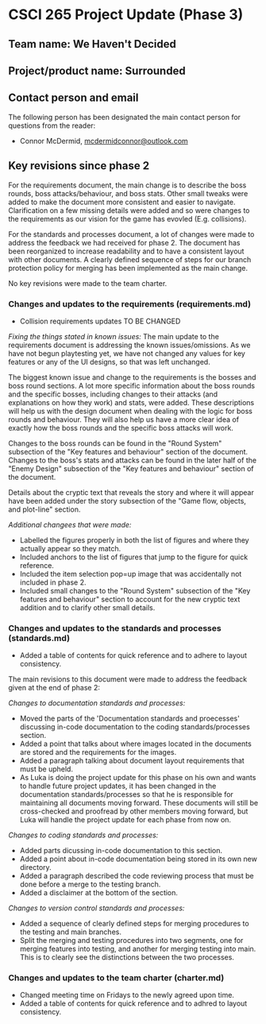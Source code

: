 # CSCI 265 Project Update (Phase 3)

## Team name: We Haven't Decided

## Project/product name: Surrounded

## Contact person and email

The following person has been designated the main contact person for questions from the reader:

 - Connor McDermid, mcdermidconnor@outlook.com

## Key revisions since phase 2

For the requirements document, the main change is to describe the boss rounds, boss attacks/behaviour, and boss stats. Other small tweaks were added to make the document more consistent and easier to navigate. Clarification on a few missing details were added and so were changes to the requirements as our vision for the game has evovled (E.g. collisions).

For the standards and processes document, a lot of changes were made to address the feedback we had received for phase 2. The document has been reorganized to increase readability and to have a consistent layout with other documents. A clearly defined sequence of steps for our branch protection policy for merging has been implemented as the main change.

No key revisions were made to the team charter.

### Changes and updates to the requirements (requirements.md)
- Collision requirements updates TO BE CHANGED

*Fixing the things stated in known issues:*
The main update to the requirements document is addressing the known issues/omissions. As we have not begun playtesting yet, we have not changed any values for key features or any of the UI designs, so that was left unchanged.

The biggest known issue and change to the requirements is the bosses and boss round sections. A lot more specific information about the boss rounds and the specific bosses, including changes to their attacks (and explanations on how they work) and stats, were added. These descriptions will help us with the design document when dealing with the logic for boss rounds and behaviour. They will also help us have a more clear idea of exactly how the boss rounds and the specific boss attacks will work. 

Changes to the boss rounds can be found in the "Round System" subsection of the "Key features and behaviour" section of the document. Changes to the boss's stats and attacks can be found in the later half of the "Enemy Design" subsection of the "Key features and behaviour" section of the document. 

Details about the cryptic text that reveals the story and where it will appear have been added under the story subsection of the "Game flow, objects, and plot-line" section.

*Additional changees that were made:*
- Labelled the figures properly in both the list of figures and where they actually appear so they match.
- Included anchors to the list of figures that jump to the figure for quick reference.
- Included the item selection pop=up image that was accidentally not included in phase 2.
- Included small changes to the "Round System" subsection of the "Key features and behaviour" section to account for the new cryptic text addition and to clarify other small details.

### Changes and updates to the standards and processes (standards.md)
* Added a table of contents for quick reference and to adhere to layout consistency.

The main revisions to this document were made to address the feedback given at the end of phase 2:

*Changes to documentation standards and processes:*
* Moved the parts of the 'Documentation standards and proecesses' discussing in-code documentation to the coding standards/processes section.
* Added a point that talks about where images located in the documents are stored and the requirements for the images.
* Added a paragraph talking about document layout requirements that must be upheld.
* As Luka is doing the project update for this phase on his own and wants to handle future project updates, it has been changed in the documentation standards/processes so that he is responsible for maintaining all documents moving forward. These documents will still be cross-checked and proofread by other members moving forward, but Luka will handle the project update for each phase from now on.

*Changes to coding standards and processes:*
* Added parts dicussing in-code documentation to this section.
* Added a point about in-code documentation being stored in its own new directory.
* Added a paragraph described the code reviewing process that must be done before a merge to the testing branch.
* Added a disclaimer at the bottom of the section.

*Changes to version control standards and processes:*
* Added a sequence of clearly defined steps for merging procedures to the testing and main branches. 
* Split the merging and testing procedures into two segments, one for merging features into testing, and another for merging testing into main. This is to clearly see the distinctions between the two processes.

### Changes and updates to the team charter (charter.md)
* Changed meeting time on Fridays to the newly agreed upon time.
* Added a table of contents for quick reference and to adhred to layout consistency.